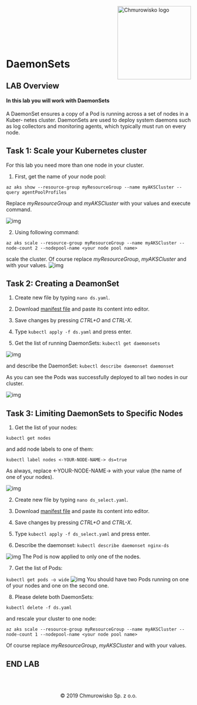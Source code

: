 <img src="../../../img/logo.png" alt="Chmurowisko logo" width="200" align="right">
<br><br>
<br><br>
<br><br>

# DaemonSets

## LAB Overview

#### In this lab you will work with DaemonSets

A DaemonSet ensures a copy of a Pod is running across a set of nodes in a Kuber‐ netes cluster. DaemonSets are used to deploy system daemons such as log collectors and monitoring agents, which typically must run on every node.

## Task 1: Scale your Kubernetes cluster

For this lab you need more than one node in your cluster.

1. First, get the name of your node pool:

```az aks show --resource-group myResourceGroup --name myAKSCluster --query agentPoolProfiles```

Replace *myResourceGroup* and *myAKSCluster* with your values and execute command.

![img](./img/nodepool.png)

2. Using following command:

```az aks scale --resource-group myResourceGroup --name myAKSCluster --node-count 2 --nodepool-name <your node pool name>``` 

scale the cluster. Of course replace *myResourceGroup*, *myAKSCluster* and *<your node pool name>* with your values.
![img](./img/nodes.png)

## Task 2: Creating a DeamonSet

1. Create new file by typing ```nano ds.yaml```.

2. Download [manifest file](./files/ds.yaml) and paste its content into editor.

3. Save changes by pressing *CTRL+O* and *CTRL-X*.

4. Type ```kubectl apply -f ds.yaml``` and press enter.

5. Get the list of running DaemonSets: ```kubectl get daemonsets```

![img](./img/daemonset1.png)

and describe the DaemonSet: ```kubectl describe daemonset daemonset```

As you can see the Pods was successfully deployed to all two nodes in our cluster. 

![img](./img/daemonset2.png)

## Task 3: Limiting DaemonSets to Specific Nodes

1. Get the list of your nodes:

```kubectl get nodes```

and add node labels to one of them:

```kubectl label nodes <-YOUR-NODE-NAME-> ds=true```

As always, replace <-YOUR-NODE-NAME-> with your value (the name of one of your nodes).

![img](./img/node_label.png)

2. Create new file by typing ```nano ds_select.yaml```.

3. Download [manifest file](./files/ds_select.yaml) and paste its content into editor.

4. Save changes by pressing *CTRL+O* and *CTRL-X*.

5. Type ```kubectl apply -f ds_select.yaml``` and press enter.

6. Describe the daemonset: ```kubectl describe daemonset nginx-ds```

![img](./img/daemonset3.png)
The Pod is now applied to only one of the nodes.

7. Get the list of Pods:

```kubectl get pods -o wide```
![img](./img/daemonset4.png)
You should have two Pods running on one of your nodes and one on the second one.

8. Please delete both DaemonSets:

```kubectl delete -f ds_select.yaml
kubectl delete -f ds.yaml
```

and rescale your cluster to one node:

```az aks scale --resource-group myResourceGroup --name myAKSCluster --node-count 1 --nodepool-name <your node pool name>``` 

Of course replace *myResourceGroup*, *myAKSCluster* and *<your node pool name>* with your values.

## END LAB

<br><br>

<center><p>&copy; 2019 Chmurowisko Sp. z o.o.<p></center>
